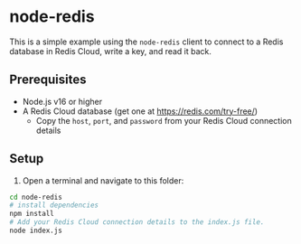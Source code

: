# node-redis

This is a simple example using the `node-redis` client to connect to a Redis database in Redis Cloud, write a key, and read it back.

## Prerequisites

- Node.js v16 or higher
- A Redis Cloud database (get one at https://redis.com/try-free/)
  - Copy the `host`, `port`, and `password` from your Redis Cloud connection details

## Setup

1. Open a terminal and navigate to this folder:

```bash
cd node-redis
# install dependencies
npm install
# Add your Redis Cloud connection details to the index.js file.
node index.js